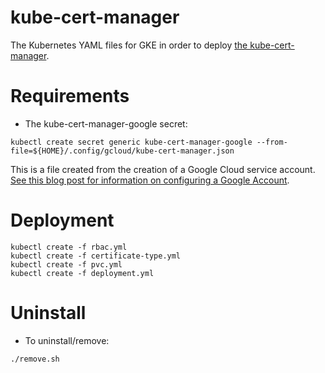 # kube-cert-manager

The Kubernetes YAML files for GKE in order to deploy [the kube-cert-manager](https://github.com/PalmStoneGames/kube-cert-manager).

# Requirements

- The kube-cert-manager-google secret:

```
kubectl create secret generic kube-cert-manager-google --from-file=${HOME}/.config/gcloud/kube-cert-manager.json
```

This is a file created from the creation of a Google Cloud service account. [See this blog post for information on configuring a Google Account]().


# Deployment

```
kubectl create -f rbac.yml
kubectl create -f certificate-type.yml
kubectl create -f pvc.yml
kubectl create -f deployment.yml

```

# Uninstall

- To uninstall/remove:

```
./remove.sh
```
